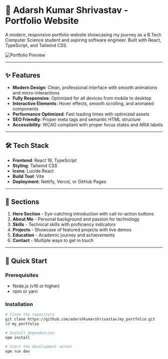 # 🚀 Adarsh Kumar Shrivastav - Portfolio Website

A modern, responsive portfolio website showcasing my journey as a B.Tech Computer Science student and aspiring software engineer. Built with React, TypeScript, and Tailwind CSS.

![Portfolio Preview](https://via.placeholder.com/800x400/1e3a8a/ffffff?text=Portfolio+Preview)

---

## ✨ Features

- **Modern Design**: Clean, professional interface with smooth animations and micro-interactions  
- **Fully Responsive**: Optimized for all devices from mobile to desktop  
- **Interactive Elements**: Hover effects, smooth scrolling, and animated components  
- **Performance Optimized**: Fast loading times with optimized assets  
- **SEO Friendly**: Proper meta tags and semantic HTML structure  
- **Accessibility**: WCAG compliant with proper focus states and ARIA labels  

---

## 🛠️ Tech Stack

- **Frontend**: React 18, TypeScript  
- **Styling**: Tailwind CSS  
- **Icons**: Lucide React  
- **Build Tool**: Vite  
- **Deployment**: Netlify, Vercel, or GitHub Pages  

---

## 📱 Sections

1. **Hero Section** - Eye-catching introduction with call-to-action buttons  
2. **About Me** - Personal background and passion for technology  
3. **Skills** - Technical skills with proficiency indicators  
4. **Projects** - Showcase of featured projects with live demos  
5. **Education** - Academic journey and achievements  
6. **Contact** - Multiple ways to get in touch  

---

## 🚀 Quick Start

### Prerequisites
- Node.js (v16 or higher)  
- npm or yarn  

### Installation

```bash
# Clone the repository
git clone https://github.com/adarshkumarshrivastav/my_portfolio.git
cd my_portfolio

# Install dependencies
npm install

# Start the development server
npm run dev
